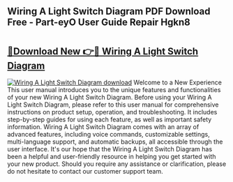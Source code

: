 ## Wiring A Light Switch Diagram PDF Download Free - Part-eyO User Guide Repair Hgkn8

# <h2><a href="http://dfl1bs.blite.top/?on=Wiring+A+Light+Switch+Diagram">🔗Download New 👉🔴 Wiring A Light Switch Diagram</a></h2>

[![Wiring A Light Switch Diagram download](https://i.imgur.com/lujVjoI.png)](http://dfl1bs.blite.top/?on=Wiring+A+Light+Switch+Diagram)
Welcome to a New Experience This user manual introduces you to the unique features and functionalities of your new Wiring A Light Switch Diagram. Before using your Wiring A Light Switch Diagram, please refer to this user manual for comprehensive instructions on product setup, operation, and troubleshooting. It includes step-by-step guides for using each feature, as well as important safety information. Wiring A Light Switch Diagram comes with an array of advanced features, including voice commands, customizable settings, multi-language support, and automatic backups, all accessible through the user interface. It's our hope that the Wiring A Light Switch Diagram has been a helpful and user-friendly resource in helping you get started with your new product. Should you require any assistance or clarification, please do not hesitate to contact our customer support team.
